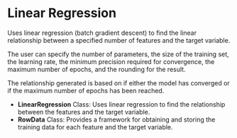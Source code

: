 # Linear Regression

Uses linear regression (batch gradient descent) to find the linear relationship between a specified number of features and the target variable.

The user can specify the number of parameters, the size of the training set, the learning rate, the minimum precision required for convergence, the maximum number of epochs, and the rounding for the result. 

The relationship generated is based on if either the model has converged or if the maximum number of epochs has been reached.

* **LinearRegression** Class: Uses linear regression to find the relationship between the features and the target variable.
* **RowData** Class: Provides a framework for obtaining and storing the training data for each feature and the target variable.
